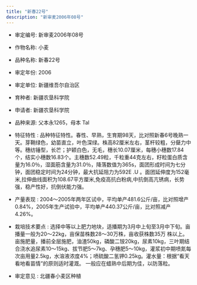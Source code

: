```yaml
---
title: "新春22号"
description: "新审麦2006年08号"
---
```

* 审定编号:  新审麦2006年08号

*  作物名称:  小麦

*  品种名称:  新春22号

*  审定年份:  2006

*  审定单位:  新疆维吾尔自治区

* 育种者:  新疆农垦科学院

*  申请者:  新疆农垦科学院

*  品种来源:  父本永1265，母本 Tal

*  特征特性 : 
品种特征特性。春性、早熟，生育期98天，比对照新春6号晚熟一天。芽鞘绿色，幼苗直立，叶色深绿。株高82厘米左右，茎杆较粗，分蘖力中等。穗纺锤型，长芒；护颖白色，无毛，穗长10.07厘米，每穗小穗数17.84个，结实小穗数16.83个。主穗数52.49粒，千粒重44克左右，籽粒蛋白质含量为16.0％，湿面筋含量为31.0％，降落数值为365s，面团形成时间为七分钟，面团稳定时间为24分钟，最大抗延阻力为592E .U 。面团延伸度为152毫米,拉伸曲线面积为108.67平方厘米,免疫高抗白粉病,中抗倒高亢锈病，长势强，稳产性好，抗倒伏能力强。
 
*  产量表现 : 
2004～2005年两年区试中，平均单产481.6公斤/亩，比对照增产0.84%，2005年生产试验中，平均单产440.37公斤/亩，比对照减产4.26%。

*  栽培技术要点 : 
选择中等以上肥力地块，适播期为3月中上旬至3月中下旬。亩播量一般为20～22kg，亩保苗株数28～30万株，亩收获株数35万 株以上。亩施肥量，播前全层施肥，油渣50kg，磷酸二铵20kg，尿素10kg，三叶期结合浇水追尿素10～15kg、拔节肥5～7kg、孕穗肥5～10kg，灌浆初中期喷氮每次亩用量2.5kg，水溶液浓度4%；喷硫酸二氢钾0.25kg。灌水量：根据“看天看地看苗情”的原则适时灌溉。
一般应在蜡熟中后期为佳，以防落粒。

*  审定意见 : 
北疆春小麦区种植

